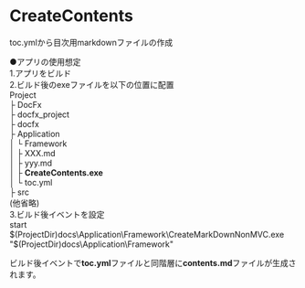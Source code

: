# CreateContents
toc.ymlから目次用markdownファイルの作成  
  
●アプリの使用想定  
1.アプリをビルド  
2.ビルド後のexeファイルを以下の位置に配置  
Project  
├ DocFx  
├ docfx_project  
├ docfx  
├ Application  
│ └ Framework  
│   ├ XXX.md  
│   ├ yyy.md  
│   ├ **CreateContents.exe**  
│   └ toc.yml  
├ src  
(他省略)  
3.ビルド後イベントを設定  
  start $(ProjectDir)docs\Application\Framework\CreateMarkDownNonMVC.exe "$(ProjectDir)docs\Application\Framework"  

ビルド後イベントで**toc.yml**ファイルと同階層に**contents.md**ファイルが生成されます。
